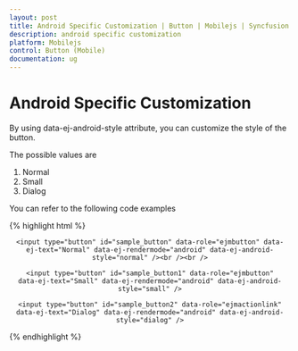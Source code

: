 ```yaml
---
layout: post
title: Android Specific Customization | Button | Mobilejs | Syncfusion
description: android specific customization
platform: Mobilejs
control: Button (Mobile)
documentation: ug
---
```


# Android Specific Customization

By using data-ej-android-style attribute, you can customize the style of the button.

The possible values are

1. Normal
2. Small
3. Dialog

You can refer to the following code examples

{% highlight html %}

<div align="center" style="margin:10px">

	<input type="button" id="sample_button" data-role="ejmbutton" data-ej-text="Normal" data-ej-rendermode="android" data-ej-android-style="normal" /><br /><br />

	<input type="button" id="sample_button1" data-role="ejmbutton" data-ej-text="Small" data-ej-rendermode="android" data-ej-android-style="small" />

	<input type="button" id="sample_button2" data-role="ejmactionlink" data-ej-text="Dialog" data-ej-rendermode="android" data-ej-android-style="dialog" />

</div>

{% endhighlight %}